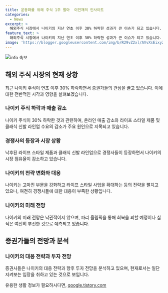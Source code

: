 ```yaml
---
title: 운동화를 위해 주식 1주 팔아  이민재의 인사이트
categories:
  - News
excerpt: >
  해외주식 시장에서 나이키의 지난 연초 이후 30% 하락한 성과가 큰 이슈가 되고 있습니다. 이는 온라인 매출 감소와 라이프 스타일 제품과 클래식 신발 수요의 감소로 인한 것으로 분석됩니다. 나이키는 가격 정책 등의 대책을 내놓았지만, 여전히 상황을 바꾸지 못하고 있습니다. 경쟁사들도 계속해서 나오고 있는 것으로 보이며, 나라별 실적에서도 뒷걸음질치는 상황입니다. 전망도 낙관적이지 않으며, 신규 가능성 제품 출시 라인업 부족 등의 변수가 나이키의 실적을 더욱 어렵게 만들고 있습니다. 이에 투자의견을 제시한 증권사가 44곳으로, 매수 비율은 47.7%에 이르고 있습니다.
feature_text: >
  해외주식 시장에서 나이키의 지난 연초 이후 30% 하락한 성과가 큰 이슈가 되고 있습니다. 이는 온라인 매출 감소와 라이프 스타일 제품과 클래식 신발 수요의 감소로 인한 것으로 분석됩니다. 나이키는 가격 정책 등의 대책을 내놓았지만, 여전히 상황을 바꾸지 못하고 있습니다. 경쟁사들도 계속해서 나오고 있는 것으로 보이며, 나라별 실적에서도 뒷걸음질치는 상황입니다. 전망도 낙관적이지 않으며, 신규 가능성 제품 출시 라인업 부족 등의 변수가 나이키의 실적을 더욱 어렵게 만들고 있습니다. 이에 투자의견을 제시한 증권사가 44곳으로, 매수 비율은 47.7%에 이르고 있습니다.
image: 'https://blogger.googleusercontent.com/img/b/R29vZ2xl/AVvXsEixyZcFfHzMRdzZMjFBmAUKJYCLCGyLL1o632UiGVXcaFdKo_bkvkuCioo0uUKlGfBVcT3P84aROyZIXSBEx3Aw5nCQ3pTgDom1WDC4m8eifvWiAmWEEVb4x6G_l8C0QH225ldMjyaFvpxGEBGNO37VmDTDMHGhJPq73UglMfDca1-0aw/s1600/blogspot.png'
---
```


<p><img src="https://blogger.googleusercontent.com/img/b/R29vZ2xl/AVvXsEixyZcFfHzMRdzZMjFBmAUKJYCLCGyLL1o632UiGVXcaFdKo_bkvkuCioo0uUKlGfBVcT3P84aROyZIXSBEx3Aw5nCQ3pTgDom1WDC4m8eifvWiAmWEEVb4x6G_l8C0QH225ldMjyaFvpxGEBGNO37VmDTDMHGhJPq73UglMfDca1-0aw/s1600/blogspot.png" alt="info 속보" /></p>

<h2 data-ke-size="size26">해외 주식 시장의 현재 상황</h2>

<p data-ke-size="size16">최근 나이키 주식이 연초 이후 30% 하락하면서 증권가들의 관심을 끌고 있습니다. 이에 대한 전반적인 시각과 영향을 살펴보겠습니다.</p>

<h3>나이키 주식 하락과 매출 감소</h3>

<p data-ke-size="size16">나이키 주식이 30% 하락한 것과 관련하여, 온라인 매출 감소와 라이프 스타일 제품 및 클래식 신발 라인업 수요의 감소가 주요 원인으로 지목되고 있습니다.</p>

<h3>경쟁사의 등장과 시장 상황</h3>

<p data-ke-size="size16">낙후된 라이프 스타일 제품과 클래식 신발 라인업으로 경쟁사들이 등장하면서 나이키의 시장 점유율이 감소하고 있습니다.</p>

<h3>나이키의 전략 변화와 대응</h3>

<p data-ke-size="size16">나이키는 고마진 부문을 강화하고 라이프 스타일 사업을 확대하는 등의 전략을 펼치고 있으나, 여전히 경쟁사들에 대한 대응이 부족한 상황입니다.</p>

<h3>나이키의 미래 전망</h3>

<p data-ke-size="size16">나이키의 미래 전망은 낙관적이지 않으며, 파리 올림픽을 통해 회복을 꾀할 예정이나 실적은 여전히 부진한 것으로 예측되고 있습니다.</p>

<h2 data-ke-size="size26">증권가들의 전망과 분석</h2>

<h3>나이키의 대응 전략과 투자 전망</h3>

<p data-ke-size="size16">증권사들은 나이키의 대응 전략과 향후 투자 전망을 분석하고 있으며, 현재로서는 일단 지켜보는 입장을 취하고 있는 것으로 보입니다.</p>
유용한 생활 정보가 필요하시다면, <a href="https://qoogle.tistory.com" rel="dofollow">qoogle.tistory.com</a>



